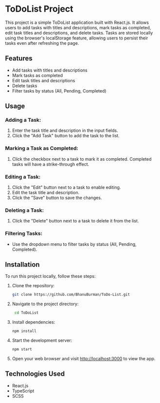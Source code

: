 # ToDoList Project

This project is a simple ToDoList application built with React.js. It allows users to add tasks with titles and descriptions, mark tasks as completed, edit task titles and descriptions, and delete tasks. Tasks are stored locally using the browser's localStorage feature, allowing users to persist their tasks even after refreshing the page.

## Features

- Add tasks with titles and descriptions
- Mark tasks as completed
- Edit task titles and descriptions
- Delete tasks
- Filter tasks by status (All, Pending, Completed)

## Usage

### Adding a Task:

1. Enter the task title and description in the input fields.
2. Click the "Add Task" button to add the task to the list.

### Marking a Task as Completed:

1. Click the checkbox next to a task to mark it as completed. Completed tasks will have a strike-through effect.

### Editing a Task:

1. Click the "Edit" button next to a task to enable editing.
2. Edit the task title and description.
3. Click the "Save" button to save the changes.

### Deleting a Task:

1. Click the "Delete" button next to a task to delete it from the list.

### Filtering Tasks:

- Use the dropdown menu to filter tasks by status (All, Pending, Completed).

## Installation

To run this project locally, follow these steps:

1. Clone the repository:

   ```bash
   git clone https://github.com/BhanuBurman/ToDo-List.git

2. Navigate to the project directory:
   ```bash
    cd ToDoList

3. Install dependencies:
    ```bash
    npm install

4. Start the development server:
    ```bash
    npm start

5. Open your web browser and visit [http://localhost:3000](http://localhost:3000) to view the app.

## Technologies Used

- React.js
- TypeScript
- SCSS


